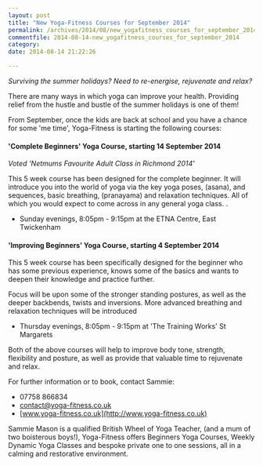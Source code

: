 ```yaml
---
layout: post
title: "New Yoga-Fitness Courses for September 2014"
permalink: /archives/2014/08/new_yogafitness_courses_for_september_2014.html
commentfile: 2014-08-14-new_yogafitness_courses_for_september_2014
category: 
date: 2014-08-14 21:22:26

---
```


*Surviving the summer holidays? Need to re-energise, rejuvenate and relax?*

There are many ways in which yoga can improve your health. Providing relief from the hustle and bustle of the summer holidays is one of them!

From September, once the kids are back at school and you have a chance for some 'me time', Yoga-Fitness is starting the following courses:

#### 'Complete Beginners' Yoga Course, starting 14 September 2014

*Voted 'Netmums Favourite Adult Class in Richmond 2014'*

This 5 week course has been designed for the complete beginner. It will introduce you into the world of yoga via the key yoga poses, (asana), and sequences, basic breathing, (pranayama) and relaxation techniques. All of which you would expect to come across in any general yoga class. .

-   Sunday evenings, 8:05pm - 9:15pm at the ETNA Centre, East Twickenham

#### 'Improving Beginners' Yoga Course, starting 4 September 2014

This 5 week course has been specifically designed for the beginner who has some previous experience, knows some of the basics and wants to deepen their knowledge and practice further.

Focus will be upon some of the stronger standing postures, as well as the deeper backbends, twists and inversions. More advanced breathing and relaxation techniques will be introduced

-   Thursday evenings, 8:05pm - 9:15pm at 'The Training Works' St Margarets

Both of the above courses will help to improve body tone, strength, flexibility and posture, as well as provide that valuable time to rejuvenate and relax.

For further information or to book, contact Sammie:

-   07758 866834
-   <contact@yoga-fitness.co.uk>
-   [www.yoga-fitness.co.uk](http://www.yoga-fitness.co.uk)

Sammie Mason is a qualified British Wheel of Yoga Teacher, (and a mum of two boisterous boys!), Yoga-Fitness offers Beginners Yoga Courses, Weekly Dynamic Yoga Classes and bespoke private one to one sessions, all in a calming and restorative environment.
